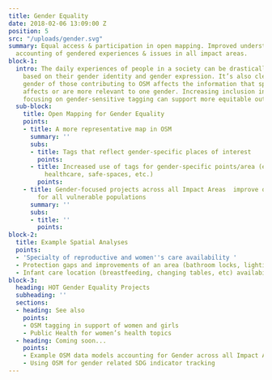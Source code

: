 ```yaml
---
title: Gender Equality
date: 2018-02-06 13:09:00 Z
position: 5
src: "/uploads/gender.svg"
summary: Equal access & participation in open mapping. Improved understanding and
  accounting of gendered experiences & issues in all impact areas.
block-1:
  intro: The daily experiences of people in a society can be drastically different
    based on their gender identity and gender expression. It’s also clear that the
    gender of those contributing to OSM affects the information that specifically
    affects or are more relevant to one gender. Increasing inclusion in mapping and
    focusing on gender-sensitive tagging can support more equitable outcomes.
  sub-block:
    title: Open Mapping for Gender Equality
    points:
    - title: A more representative map in OSM
      summary: ''
      subs:
      - title: Tags that reflect gender-specific places of interest
        points: 
      - title: Increased use of tags for gender-specific points/area (ex. Maternal/child
          healthcare, safe-spaces, etc.)
        points: 
    - title: Gender-focused projects across all Impact Areas  improve quality of life
        for all vulnerable populations
      summary: ''
      subs:
      - title: ''
        points: 
block-2:
  title: Example Spatial Analyses
  points:
  - 'Specialty of reproductive and women''s care availability '
  - Protection gaps and improvements of an area (bathroom locks, lighting, etc)
  - Infant care location (breastfeeding, changing tables, etc) availability
block-3:
  heading: HOT Gender Equality Projects
  subheading: ''
  sections:
  - heading: See also
    points:
    - OSM tagging in support of women and girls
    - Public Health for women’s health topics
  - heading: Coming soon...
    points:
    - Example OSM data models accounting for Gender across all Impact Areas
    - Using OSM for gender related SDG indicator tracking
---
```


